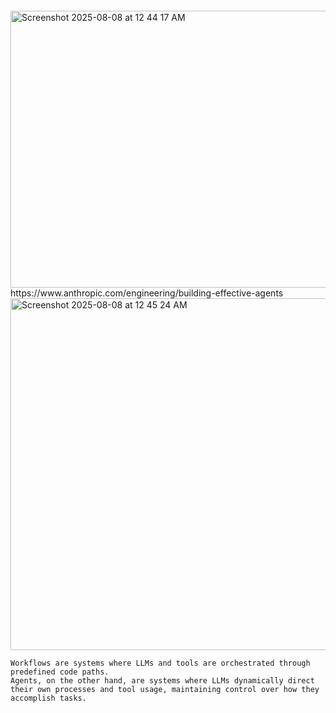 ```

```

<img width="675" height="443" alt="Screenshot 2025-08-08 at 12 44 17 AM" src="https://github.com/user-attachments/assets/9c283ac2-6b86-42e2-8d37-dc1b401c7a42" />
https://www.anthropic.com/engineering/building-effective-agents

<img width="716" height="563" alt="Screenshot 2025-08-08 at 12 45 24 AM" src="https://github.com/user-attachments/assets/d3b799ed-d8d5-47ed-bca8-ae77dbb5bf12" />

```
Workflows are systems where LLMs and tools are orchestrated through predefined code paths.
Agents, on the other hand, are systems where LLMs dynamically direct their own processes and tool usage, maintaining control over how they accomplish tasks.
```
